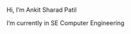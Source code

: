  Hi, I’m Ankit Sharad Patil 
 
 I’m currently in SE Computer Engineering 

<!---
Ankit-Patil-21/Ankit-Patil-21 is a ✨ special ✨ repository because its `README.md` (this file) appears on your GitHub profile.
You can click the Preview link to take a look at your changes.
--->
